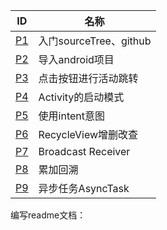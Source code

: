 
ID| 名称 
----|----
[P1](https://github.com/LS-56/2017112109_android/tree/master/P1)|入门sourceTree、github
[P2](https://github.com/LS-56/2017112109_android/tree/master/P2)|导入android项目
[P3](https://github.com/LS-56/2017112109_android/tree/master/P3)|点击按钮进行活动跳转
[P4](https://github.com/LS-56/2017112109_android/tree/master/P4)|Activity的启动模式
[P5](https://github.com/LS-56/2017112109_android/tree/master/P5)|使用intent意图
[P6](https://github.com/LS-56/2017112109_android/tree/master/P6.4)|RecycleView增删改查
[P7](https://github.com/LS-56/2017112109_android/tree/master/P7)|Broadcast Receiver
[P8](https://github.com/LS-56/2017112109_android/tree/master/P8)|累加回溯
[P9](https://github.com/LS-56/2017112109_android/tree/master/P9)|异步任务AsyncTask
编写readme文档：</br>
